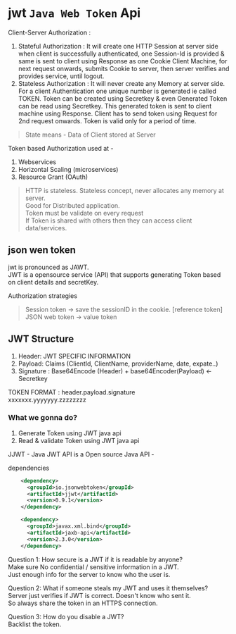 # jwt `Java Web Token` Api

Client-Server Authorization :

1. Stateful Authorization :
   It will create one HTTP Session at server side when client is successfully authenticated, one Session-Id is provided & same is sent to client using Response as one Cookie Client Machine, for next request onwards, submits Cookie to server, then server verifies and provides service, until logout.
2. Stateless Authorization :
   It will never create any Memory at server side.
   For a client Authentication one unique number is generated ie called TOKEN.
   Token can be created using Secretkey & even Generated Token can be read using Secretkey.
   This generated token is sent to client machine using Response.
   Client has to send token using Request for 2nd request onwards.
   Token is valid only for a period of time.

> State means - Data of Client stored at Server

Token based Authorization used at -

1. Webservices
2. Horizontal Scaling (microservices)
3. Resource Grant (OAuth)

> HTTP is stateless.
> Stateless concept, never allocates any memory at server.  
> Good for Distributed application.  
> Token must be validate on every request  
> If Token is shared with others then they can access client data/services.

## json wen token

jwt is pronounced as JAWT.  
JWT is a opensource service (API) that supports generating Token based on client details and secretKey.

Authorization strategies

> Session token -> save the sessionID in the cookie. [reference token]
> JSON web token -> value token

## JWT Structure

1. Header: JWT SPECIFIC INFORMATION
2. Payload: Claims (ClientId, ClientName, providerName, date, expate..)
3. Signature : Base64Encode (Header) + base64Encoder(Payload) <-Secretkey

TOKEN FORMAT :
header.payload.signature  
xxxxxxx.yyyyyyy.zzzzzzzz

### What we gonna do?

1. Generate Token using JWT java api
2. Read & validate Token using JWT java api

JJWT - Java JWT API is a Open source Java API -

dependencies

```xml
    <dependency>
      <groupId>io.jsonwebtoken</groupId>
      <artifactId>jjwt</artifactId>
      <version>0.9.1</version>
    </dependency>
```

```xml
    <dependency>
      <groupId>javax.xml.bind</groupId>
      <artifactId>jaxb-api</artifactId>
      <version>2.3.0</version>
    </dependency>

```

Question 1: How secure is a JWT if it is readable by anyone?  
Make sure No confidential / sensitive information in a JWT.  
Just enough info for the server to know who the user is.

Question 2: What if someone steals my JWT and uses it themselves?  
Server just verifies if JWT is correct. Doesn't know who sent it.  
So always share the token in an HTTPS connection.

Question 3: How do you disable a JWT?  
Backlist the token.
